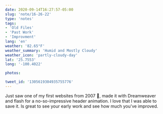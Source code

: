 ```yaml
---
date: 2020-09-14T16:27:57-05:00
slug: 'note/16-26-22'
type: 'notes'
tags:
- 'Old Files'
- 'Past Work'
- 'Improvment'
lang: 'en'
weather: '82.65°F'
weather_summary: 'Humid and Mostly Cloudy'
weather_icon: 'partly-cloudy-day'
lat: '25.7553'
long: '-100.4022'

photos:

tweet_id: '1305619304935755776'
---
```

Just saw one of my first websites from 2007 🤯, made it with Dreamweaver and flash for a no-so-impressive header animation. I love that I was able to save it. Is great to see your early work and see how much you've improved.     